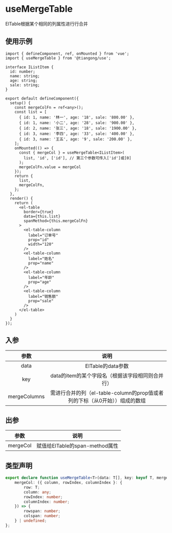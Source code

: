 # useMergeTable

ElTable根据某个相同的列属性进行行合并 

## 使用示例

<d-use-merge-table></d-use-merge-table>

```tsx
import { defineComponent, ref, onMounted } from 'vue';
import { useMergeTable } from '@tiangong/use';

interface IListItem {
  id: number;
  name: string;
  age: string;
  sale: string;
}

export default defineComponent({
  setup() {
    const mergeColFn = ref<any>();
    const list = [
      { id: 1, name: '林一', age: '18', sale: '800.00' },
      { id: 1, name: '小二', age: '28', sale: '900.00' },
      { id: 2, name: '张三', age: '18', sale: '1900.00' },
      { id: 3, name: '李四', age: '33', sale: '400.00' },
      { id: 3, name: '王五', age: '9', sale: '200.00' },
    ];
    onMounted(() => {
      const { mergeCol } = useMergeTable<IListItem>(
        list, 'id', ['id'], // 第三个参数可传入['id']或[0]
      );
      mergeColFn.value = mergeCol
    });
    return {
      list,
      mergeColFn,
    };
  },
  render() {
    return (
      <el-table
        border={true}
        data={this.list}
        spanMethod={this.mergeColFn}
      >
        <el-table-column
          label="订单号"
          prop="id"
          width="120"
        />
        <el-table-column
          label="姓名"
          prop="name"
        />
        <el-table-column
          label="年龄"
          prop="age"
        />
        <el-table-column
          label="销售额"
          prop="sale"
        />
      </el-table>
    )
  }
});

```
## 入参
|参数|说明|
|:-:|:-:|
|data|ElTable的data参数|
|key|data的item的某个字段名（根据该字段相同则合并行）|
|mergeColumns|需进行合并的列（el-table-column的prop值或者列的下标（从0开始））组成的数组|

## 出参
|参数|说明|
|:-:|:-:|
|mergeCol|赋值给ElTable的span-method属性|

## 类型声明

```ts
export declare function useMergeTable<T>(data: T[], key: keyof T, mergeColumns: (string | number)[]): {
    mergeCol: ({ column, rowIndex, columnIndex }: {
        row: T;
        column: any;
        rowIndex: number;
        columnIndex: number;
    }) => {
        rowspan: number;
        colspan: number;
    } | undefined;
};

```
